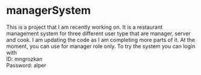# managerSystem

This is a project that I am recently working on. It is a restaurant management system for three different user type that are manager, server and cook.
I am updating the code as I am completing more parts of it. At the moment, you can use for manager role only. To try the system you can login with</br>
ID: mngrozkan</br>
Password: alper
